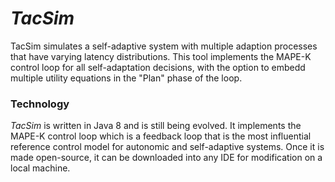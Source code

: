 # *TacSim*
TacSim simulates a self-adaptive system with multiple adaption processes that have varying latency distributions. This tool implements the MAPE-K control loop for all self-adaptation decisions, with the option to embedd multiple utility equations in the "Plan" phase of the loop.  

### Technology
*TacSim* is written in Java 8 and is still being evolved. It implements the MAPE-K control loop which is a feedback loop that is the most influential reference control model for autonomic and self-adaptive systems. Once it is made open-source, it can be downloaded into any IDE for modification on a local machine.
 
